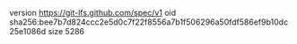 version https://git-lfs.github.com/spec/v1
oid sha256:bee7b7d824ccc2e5d0c7f22f8556a7b1f506296a50fdf586ef9b10dc25e1086d
size 5286
